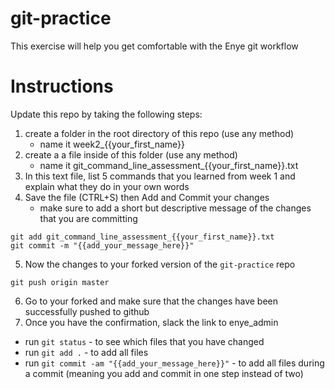 # git-practice
This exercise will help you get comfortable with the Enye git workflow

# Instructions
Update this repo by taking the following steps:
  1. create a folder in the root directory of this repo (use any method)
      - name it week2_{{your_first_name}}
  2. create a a file inside of this folder (use any method)
      - name it git_command_line_assessment_{{your_first_name}}.txt
  3. In this text file, list 5 commands that you learned from week 1 and explain what they do in your own words
  4. Save the file (CTRL+S) then Add and Commit your changes
      - make sure to add a short but descriptive message of the changes that you are committing
  ```
  git add git_command_line_assessment_{{your_first_name}}.txt
  git commit -m "{{add_your_message_here}}"
  ```
  5. Now the changes to your forked version of the `git-practice` repo
  ```
  git push origin master
  ```
  6. Go to your forked and make sure that the changes have been successfully pushed to github
  7. Once you have the confirmation, slack the link to enye_admin


  * run `git status` - to see which files that you have changed
  * run `git add .` - to add all files
  * run `git commit -am "{{add_your_message_here}}"` - to add all files during a commit (meaning you add and commit in one step instead of two)
